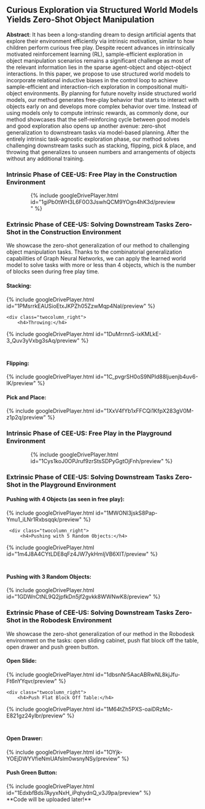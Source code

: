 ## Curious Exploration via Structured World Models Yields Zero-Shot Object Manipulation

**Abstract**: It has been a long-standing dream to design artificial agents that explore their environment efficiently via intrinsic motivation, similar to how children perform curious free play. Despite recent advances in intrinsically motivated reinforcement learning (RL), sample-efficient exploration in object manipulation scenarios remains a significant challenge as most of the relevant information lies in the sparse agent-object and object-object interactions. In this paper, we propose to use structured world models to incorporate relational inductive biases in the control loop to achieve sample-efficient and interaction-rich exploration in compositional multi-object environments. By planning for future novelty inside structured world models, our method generates free-play behavior that starts to interact with objects early on and develops more complex behavior over time. Instead of using models only to compute intrinsic rewards, as commonly done, our method showcases that the self-reinforcing cycle between good models and good exploration also opens up another avenue: zero-shot generalization to downstream tasks via model-based planning. After the entirely intrinsic task-agnostic exploration phase, our method solves challenging downstream tasks such as stacking, flipping, pick & place, and throwing that generalizes to unseen numbers and arrangements of objects without any additional training.

### Intrinsic Phase of CEE-US: Free Play in the Construction Environment
<div style="width: 75%; margin: 0 auto;">
{% include googleDrivePlayer.html id="1giPb0tWH3L6F0O3JswhQCM9YOgn4hK3d/preview" %}
    </div>
                                                                                

### Extrinsic Phase of CEE-US: Solving Downstream Tasks Zero-Shot in the Construction Environment
We showcase the zero-shot generalization of our method to challenging object manipulation tasks. Thanks to the combinatorial generalization capabilities of Graph Neural Networks, we can apply the learned world model to solve tasks with more or less than 4 objects, which is the number of blocks seen during free play time. 

<div class="twocolumn_wrapper" style="margin-bottom: 3em;">

<div class="twocolumn_left">
    <h4>Stacking:</h4>
{% include googleDrivePlayer.html id="1PMsrrkEAUSioEtxJKPZh05ZzwMqp4NaI/preview" %}
</div>

    <div class="twocolumn_right">
        <h4>Throwing:</h4>
{% include googleDrivePlayer.html id="1DuMrrnnS-ixKMLkE-3_Quv3yVxbg3sAq/preview" %}
      </div>
</div>
<div class="twocolumn_wrapper">
  <div class="twocolumn_left">
      <h4>Flipping:</h4>
{% include googleDrivePlayer.html id="1C_pvgrSH0oS9NPId88ljuenjb4uv6-lK/preview" %}
    </div>

  <div class="twocolumn_right">
<h4>Pick and Place:</h4>
{% include googleDrivePlayer.html id="1XxV4fYb1xFFCQi1KfpX283gV0M-z1p2q/preview" %}
  </div>
  
 </div>

### Intrinsic Phase of CEE-US: Free Play in the Playground Environment
<div style="width: 75%; margin: 0 auto;">
{% include googleDrivePlayer.html id="1Cys1koJ0OPJruf9zrStsSDPyGgtOjFnh/preview" %}
    </div>

### Extrinsic Phase of CEE-US: Solving Downstream Tasks Zero-Shot in the Playground Environment
                                                                                
<div class="twocolumn_wrapper" style="margin-bottom: 3em;">
    <div class="twocolumn_left">
        <h4>Pushing with 4 Objects (as seen in free play):</h4>
{% include googleDrivePlayer.html id="1MWONl3jskS8Pap-Ymu1_iLNr1Rxbsqqk/preview" %}
    </div>

     <div class="twocolumn_right">
         <h4>Pushing with 5 Random Objects:</h4>
{% include googleDrivePlayer.html id="1m4J8A4CYtLDE8qFz4JW7ykHmIjVB6XIT/preview" %}
    </div>
    </div>

<div class="twocolumn_wrapper">
    <div class="twocolumn_left">
        <h4>Pushing with 3 Random Objects:</h4>
{% include googleDrivePlayer.html id="1GDWnCtNL9Q2jpfkDn5jf2gvkk8WWNwK8/preview" %}
    </div>
    <div class="twocolumn_right">
    </div>
    </div>
    
### Extrinsic Phase of CEE-US: Solving Downstream Tasks Zero-Shot in the Robodesk Environment

We showcase the zero-shot generalization of our method in the Robodesk environment on the tasks: open sliding cabinet, push flat block off the table, open drawer and push green button.

<div class="twocolumn_wrapper" style="margin-bottom: 3em;">

<div class="twocolumn_left">
    <h4>Open Slide:</h4>
{% include googleDrivePlayer.html id="1dbsnNr5AacABRwNL8kjJfu-Ft6nYYqvr/preview" %}
</div>

    <div class="twocolumn_right">
        <h4>Push Flat Block Off Table:</h4>
{% include googleDrivePlayer.html id="1M64tZh5PXS-oaiDRzMc-E821gz24ylbr/preview" %}
      </div>
</div>
<div class="twocolumn_wrapper">
  <div class="twocolumn_left">
      <h4>Open Drawer:</h4>
{% include googleDrivePlayer.html id="1OYjk-YOEjDWYVfieNmUAfslm0wsnyNSy/preview" %}
    </div>

  <div class="twocolumn_right">
<h4>Push Green Button:</h4>
{% include googleDrivePlayer.html id="1EdxbfBds7AyyxNxH_iPqhydnQ_v3J9pa/preview" %}
  </div>
  
 </div>
**Code will be uploaded later!**

